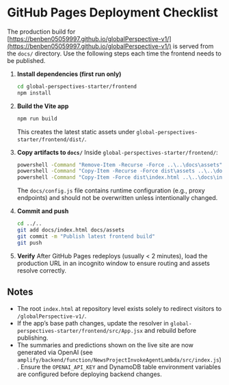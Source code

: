 # GitHub Pages Deployment Checklist

The production build for [https://benben05059997.github.io/globalPerspective-v1/](https://benben05059997.github.io/globalPerspective-v1/) is served from the `docs/` directory. Use the following steps each time the frontend needs to be published.

1. **Install dependencies (first run only)**
   ```bash
   cd global-perspectives-starter/frontend
   npm install
   ```

2. **Build the Vite app**
   ```bash
   npm run build
   ```
   This creates the latest static assets under `global-perspectives-starter/frontend/dist/`.

3. **Copy artifacts to `docs/`**
   Inside `global-perspectives-starter/frontend/`:
   ```bash
   powershell -Command "Remove-Item -Recurse -Force ..\..\docs\assets"
   powershell -Command "Copy-Item -Recurse -Force dist\assets ..\..\docs\assets"
   powershell -Command "Copy-Item -Force dist\index.html ..\..\docs\index.html"
   ```
   The `docs/config.js` file contains runtime configuration (e.g., proxy endpoints) and should not be overwritten unless intentionally changed.

4. **Commit and push**
   ```bash
   cd ../..
   git add docs/index.html docs/assets
   git commit -m "Publish latest frontend build"
   git push
   ```

5. **Verify**
   After GitHub Pages redeploys (usually < 2 minutes), load the production URL in an incognito window to ensure routing and assets resolve correctly.

## Notes

- The root `index.html` at repository level exists solely to redirect visitors to `/globalPerspective-v1/`.
- If the app’s base path changes, update the resolver in `global-perspectives-starter/frontend/src/App.jsx` and rebuild before publishing.
- The summaries and predictions shown on the live site are now generated via OpenAI (see `amplify/backend/function/NewsProjectInvokeAgentLambda/src/index.js`). Ensure the `OPENAI_API_KEY` and DynamoDB table environment variables are configured before deploying backend changes.
